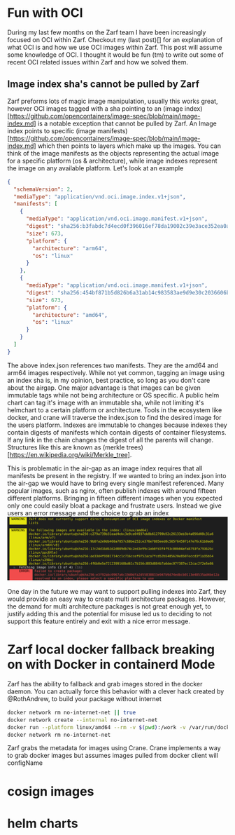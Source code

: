 # Fun with OCI

During my last few months on the Zarf team I have been increasingly focused on OCI within Zarf. Checkout my (last post)[] for an explanation of what OCI is and how we use OCI images within Zarf. This post will assume some knowledge of OCI. I thought it would be fun (tm) to write out some of recent OCI related issues within Zarf and how we solved them. 

## Image index sha's cannot be pulled by Zarf
Zarf preforms lots of magic image manipulation, usually this works great, however OCI images tagged with a sha pointing to an (image index)[https://github.com/opencontainers/image-spec/blob/main/image-index.md] is a notable exception that cannot be pulled by Zarf. An Image index points to specific (image manifests)[https://github.com/opencontainers/image-spec/blob/main/image-index.md] which then points to layers which make up the images. You can think of the image manifests as the objects representing the actual image for a specific platform (os & architecture), while image indexes represent the image on any available platform. Let's look at an example
```json
{
  "schemaVersion": 2,
  "mediaType": "application/vnd.oci.image.index.v1+json",
  "manifests": [
    {
      "mediaType": "application/vnd.oci.image.manifest.v1+json",
      "digest": "sha256:b3fabdc7d4ecd0f396016ef78da19002c39e3ace352ea0ae4baa2ce9d5958376",
      "size": 673,
      "platform": {
        "architecture": "arm64",
        "os": "linux"
      }
    },
    {
      "mediaType": "application/vnd.oci.image.manifest.v1+json",
      "digest": "sha256:454bf871b5d826b6a31ab14c983583ae9d9e30c2036606b500368c5b552d8fdf",
      "size": 673,
      "platform": {
        "architecture": "amd64",
        "os": "linux"
      }
    }
  ]
}
```
The above index.json references two manifests. They are the amd64 and arm64 images respectively. While not yet common, tagging an image using an index sha is, in my opinion, best practice, so long as you don't care about the airgap. One major advantage is that images can be given immutable tags while not being architecture or OS specific. A public helm chart can tag it's image with an immutable sha, while not limiting it's helmchart to a certain platform or architecture. Tools in the ecosystem like docker, and crane will traverse the index.json to find the desired image for the users platform. Indexes are immutable to changes because indexes they contain digests of manifests which contain digests of container filesystems. If any link in the chain changes the digest of all the parents will change. Structures like this are known as (merkle trees)[https://en.wikipedia.org/wiki/Merkle_tree]. 

This is problematic in the air-gap as an image index requires that all manifests be present in the registry. If we wanted to bring an index.json into the air-gap we would have to bring every single manifest referenced. Many popular images, such as nginx, often publish indexes with around fifteen different platforms. Bringing in fifteen different images when you expected only one could easily bloat a package and frustrate users. Instead we give users an error message and the choice to grab an index
![image](image.png) 

One day in the future we may want to support pulling indexes into Zarf, they would provide an easy way to create multi architecture packages. However, the demand for multi architecture packages is not great enough yet, to justify adding this and the potential for misuse led us to deciding to not support this feature entirely and exit with a nice error message.

# Zarf local docker fallback breaking on with Docker in containerd Mode

Zarf has the ability to fallback and grab images stored in the docker daemon. You can actually force this behavior with a clever hack created by @RothAndrew, to build your package without internet
```bash
docker network rm no-internet-net || true
docker network create --internal no-internet-net
docker run --platform linux/amd64 --rm -v $(pwd):/work -v /var/run/docker.sock:/var/run/docker.sock -w /work/zarf --network no-internet-net ghcr.io/defenseunicorns/build-harness/build-harness:2.0.24 uds zarf package create --architecture $(scripts/get_arch.sh) --confirm --skip-sbom --no-progress
docker network rm no-internet-net
```
Zarf grabs the metadata for images using Crane. Crane implements a way to grab docker images but assumes images pulled from docker client will  configName

# cosign images

# helm charts

